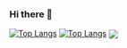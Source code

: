 ### Hi there 👋
<!--[![Anurag's github stats](https://github-readme-stats.vercel.app/api?username=mrpmohiburrahman)](https://github.com/anuraghazra/github-readme-stats) -->
[![Top Langs](https://github-readme-stats.vercel.app/api/top-langs/?username=mrpmohiburrahman)](https://github.com/anuraghazra/github-readme-stats)
[![Top Langs](https://github-readme-stats.vercel.app/api/top-langs/?username=mrpmohiburrahman&layout=compact&langs_count=8&hide=c++)](https://github.com/anuraghazra/github-readme-stats)
<a href="https://github.com/mrpmohiburrahman/mrpmohiburrahman">
  <img align="center" src="https://github-readme-stats.vercel.app/api/top-langs/?username=mrpmohiburrahman&hide=c++&title_color=ffffff&text_color=c9cacc&icon_color=2bbc8a&bg_color=1d1f21" />
</a>
<!--
**mrpmohiburrahman/mrpmohiburrahman** is a ✨ _special_ ✨ repository because its `README.md` (this file) appears on your GitHub profile.

Here are some ideas to get you started:

- 🔭 I’m currently working on ...
- 🌱 I’m currently learning ...
- 👯 I’m looking to collaborate on ...
- 🤔 I’m looking for help with ...
- 💬 Ask me about ...
- 📫 How to reach me: ...
- 😄 Pronouns: ...
- ⚡ Fun fact: ...
-->
